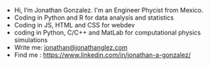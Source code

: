 - Hi, I’m Jonathan Gonzalez. I'm an Engineer Phycist from Mexico. 
- Coding in Python and R for data analysis and statistics
- Coding in JS, HTML and CSS for webdev
- coding in Python, C/C++ and MatLab for computational physics simulations
- Write me: jonathan@jonathanglez.com
- Find me : https://www.linkedin.com/in/jonathan-a-gonzalez/   

